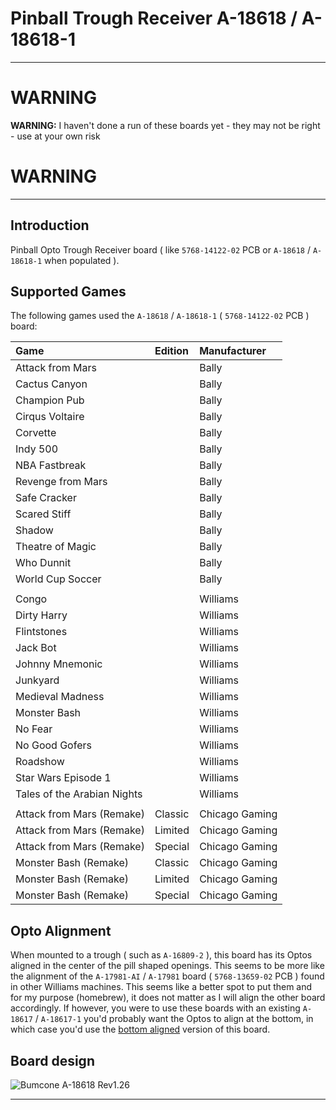 # Pinball Trough Receiver A-18618 / A-18618-1

-----
# WARNING

**WARNING:** I haven't done a run of these boards yet - they may not be right -
use at your own risk

# WARNING
-----

## Introduction

Pinball Opto Trough Receiver board ( like `5768-14122-02` PCB or `A-18618` /
`A-18618-1` when populated ).

## Supported Games

The following games used the `A-18618` / `A-18618-1` ( `5768-14122-02` PCB )
board:

|Game                       |Edition |Manufacturer  |
|:---                       |:---    |:---          |
|Attack from Mars           |        |Bally         |
|Cactus Canyon              |        |Bally         |
|Champion Pub               |        |Bally         |
|Cirqus Voltaire            |        |Bally         |
|Corvette                   |        |Bally         |
|Indy 500                   |        |Bally         |
|NBA Fastbreak              |        |Bally         |
|Revenge from Mars          |        |Bally         |
|Safe Cracker               |        |Bally         |
|Scared Stiff               |        |Bally         |
|Shadow                     |        |Bally         |
|Theatre of Magic           |        |Bally         |
|Who Dunnit                 |        |Bally         |
|World Cup Soccer           |        |Bally         |
|                           |        |              |
|Congo                      |        |Williams      |
|Dirty Harry                |        |Williams      |
|Flintstones                |        |Williams      |
|Jack Bot                   |        |Williams      |
|Johnny Mnemonic            |        |Williams      |
|Junkyard                   |        |Williams      |
|Medieval Madness           |        |Williams      |
|Monster Bash               |        |Williams      |
|No Fear                    |        |Williams      |
|No Good Gofers             |        |Williams      |
|Roadshow                   |        |Williams      |
|Star Wars Episode 1        |        |Williams      |
|Tales of the Arabian Nights|        |Williams      |
|                           |        |              |
|Attack from Mars (Remake)  |Classic |Chicago Gaming|
|Attack from Mars (Remake)  |Limited |Chicago Gaming|
|Attack from Mars (Remake)  |Special |Chicago Gaming|
|Monster Bash (Remake)      |Classic |Chicago Gaming|
|Monster Bash (Remake)      |Limited |Chicago Gaming|
|Monster Bash (Remake)      |Special |Chicago Gaming|

## Opto Alignment

When mounted to a trough ( such as `A-16809-2` ), this board has its Optos
aligned in the center of the pill shaped openings. This seems to be more like
the alignment of the `A-17981-AI` / `A-17981` board
( `5768-13659-02` PCB ) found in other Williams machines. This seems like a
better spot to put them and for my purpose (homebrew), it does not matter as I
will align the other board accordingly. If however, you were to use these boards
with an existing `A-18617` / `A-18617-1` you'd probably want the Optos to align
at the bottom, in which case you'd use the
[bottom aligned](https://github.com/bumcone/pinball_trough_receiver.A-18618/tree/bottom)
version of this board.

## Board design

![Bumcone A-18618 Rev1.26](board.png)

----
[//]: # ( vim: set ts=4 sw=4 et cindent tw=80 ai si syn=markdown ft=markdown: )
